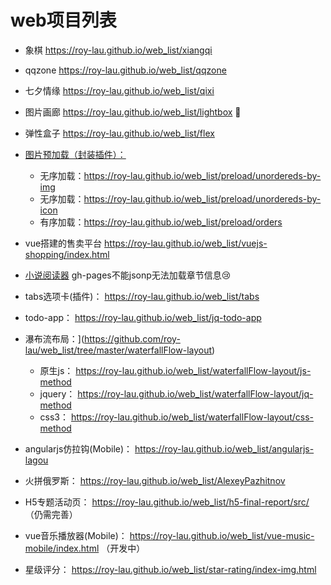 ﻿# web项目列表

- 象棋     	https://roy-lau.github.io/web_list/xiangqi
- qqzone     https://roy-lau.github.io/web_list/qqzone
- 七夕情缘    https://roy-lau.github.io/web_list/qixi
- 图片画廊     https://roy-lau.github.io/web_list/lightbox :flower_playing_cards:
- 弹性盒子     https://roy-lau.github.io/web_list/flex
- [图片预加载（封装插件）：](https://github.com/roy-lau/web_list/tree/master/preload)
	- 无序加载：https://roy-lau.github.io/web_list/preload/unordereds-by-img
	- 无序加载：https://roy-lau.github.io/web_list/preload/unordereds-by-icon
	- 有序加载：https://roy-lau.github.io/web_list/preload/orders
- vue搭建的售卖平台  https://roy-lau.github.io/web_list/vuejs-shopping/index.html
- [小说阅读器](https://roy-lau.github.io/web_list/reader)  gh-pages不能jsonp无法加载章节信息:cry:
- tabs选项卡(插件)： https://roy-lau.github.io/web_list/tabs
- todo-app： https://roy-lau.github.io/web_list/jq-todo-app
- 瀑布流布局：](https://github.com/roy-lau/web_list/tree/master/waterfallFlow-layout)
	- 原生js： https://roy-lau.github.io/web_list/waterfallFlow-layout/js-method
	- jquery： https://roy-lau.github.io/web_list/waterfallFlow-layout/jq-method
	- css3： https://roy-lau.github.io/web_list/waterfallFlow-layout/css-method

- angularjs仿拉钩(Mobile)： https://roy-lau.github.io/web_list/angularjs-lagou
- 火拼俄罗斯： https://roy-lau.github.io/web_list/AlexeyPazhitnov
- H5专题活动页： https://roy-lau.github.io/web_list/h5-final-report/src/ （仍需完善）
- vue音乐播放器(Mobile)： https://roy-lau.github.io/web_list/vue-music-mobile/index.html （开发中）
- 星级评分： https://roy-lau.github.io/web_list/star-rating/index-img.html
